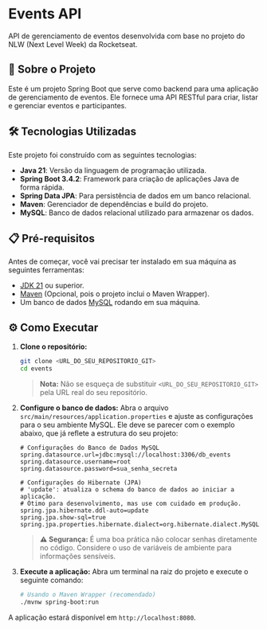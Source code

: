 # Events API

API de gerenciamento de eventos desenvolvida com base no projeto do NLW (Next Level Week) da Rocketseat.

## 🚀 Sobre o Projeto

Este é um projeto Spring Boot que serve como backend para uma aplicação de gerenciamento de eventos. Ele fornece uma API RESTful para criar, listar e gerenciar eventos e participantes.

## 🛠️ Tecnologias Utilizadas

Este projeto foi construído com as seguintes tecnologias:

-   **Java 21**: Versão da linguagem de programação utilizada.
-   **Spring Boot 3.4.2**: Framework para criação de aplicações Java de forma rápida.
-   **Spring Data JPA**: Para persistência de dados em um banco relacional.
-   **Maven**: Gerenciador de dependências e build do projeto.
-   **MySQL**: Banco de dados relacional utilizado para armazenar os dados.

## 📋 Pré-requisitos

Antes de começar, você vai precisar ter instalado em sua máquina as seguintes ferramentas:
*   [JDK 21](https://www.oracle.com/java/technologies/downloads/#jdk21-windows) ou superior.
*   [Maven](https://maven.apache.org/download.cgi) (Opcional, pois o projeto inclui o Maven Wrapper).
*   Um banco de dados [MySQL](https://dev.mysql.com/downloads/mysql/) rodando em sua máquina.

## ⚙️ Como Executar

1.  **Clone o repositório:**
    ```bash
    git clone <URL_DO_SEU_REPOSITORIO_GIT>
    cd events
    ```
    > **Nota:** Não se esqueça de substituir `<URL_DO_SEU_REPOSITORIO_GIT>` pela URL real do seu repositório.

2.  **Configure o banco de dados:**
    Abra o arquivo `src/main/resources/application.properties` e ajuste as configurações para o seu ambiente MySQL. Ele deve se parecer com o exemplo abaixo, que já reflete a estrutura do seu projeto:

    ```properties
    # Configurações do Banco de Dados MySQL
    spring.datasource.url=jdbc:mysql://localhost:3306/db_events
    spring.datasource.username=root
    spring.datasource.password=sua_senha_secreta

    # Configurações do Hibernate (JPA)
    # 'update': atualiza o schema do banco de dados ao iniciar a aplicação.
    # Ótimo para desenvolvimento, mas use com cuidado em produção.
    spring.jpa.hibernate.ddl-auto=update
    spring.jpa.show-sql=true
    spring.jpa.properties.hibernate.dialect=org.hibernate.dialect.MySQLDialect
    ```
    > **⚠️ Segurança:** É uma boa prática não colocar senhas diretamente no código. Considere o uso de variáveis de ambiente para informações sensíveis.

3.  **Execute a aplicação:**
    Abra um terminal na raiz do projeto e execute o seguinte comando:
    ```bash
    # Usando o Maven Wrapper (recomendado)
    ./mvnw spring-boot:run
    ```

A aplicação estará disponível em `http://localhost:8080`.